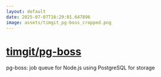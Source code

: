 ```yaml
---
layout: default
date: 2025-07-07T16:29:01.647896
image: assets/timgit_pg-boss_cropped.png
---
```


# [timgit/pg-boss](https://github.com/timgit/pg-boss)

pg-boss: job queue for Node.js using PostgreSQL for storage
